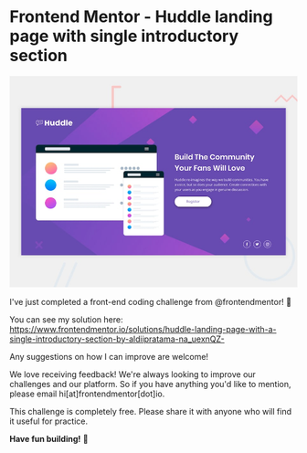# Frontend Mentor - Huddle landing page with single introductory section

![Design preview for the Huddle landing page with single introductory section](./design/desktop-preview.jpg)

I've just completed a front-end coding challenge from @frontendmentor! 🎉

You can see my solution here: https://www.frontendmentor.io/solutions/huddle-landing-page-with-a-single-introductory-section-by-aldiipratama-na_uexnQZ-

Any suggestions on how I can improve are welcome!

We love receiving feedback! We're always looking to improve our challenges and our platform. So if you have anything you'd like to mention, please email hi[at]frontendmentor[dot]io.

This challenge is completely free. Please share it with anyone who will find it useful for practice.

**Have fun building!** 🚀
